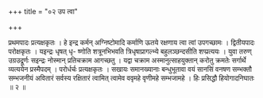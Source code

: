 +++
title = "०२ उप त्वा"

+++

प्रथमपादः प्रत्यक्षकृतः । हे इन्द्र कर्मन् अग्निष्टोमादि कर्माणि ऊतये रक्षणाय त्वा त्वां उपगच्छामः । द्वितीयपादः परोक्षकृतः । यइन्द्रः धृषत् धृ- ष्णोति शत्रूनभिभवति त्रिधृषाप्रागल्भ्ये बहुलञ्छन्दसीति शप्प्रत्ययः । युवा तरुण् उग्रउद्रूर्णः सइन्द्रः नोस्मान् प्रतिचक्राम आगच्छतु । यद्वा चक्राम अस्मानुत्साहयुक्तान् करोतु क्रमतेः सर्गार्थे व्यत्ययेन प्रस्मैपदम् । परोर्धर्चः प्रत्यक्षकृतः । सखायः समानख्यानाः बन्धुभूतावा वयं सानसिं वनषण सम्भक्तौ सम्भजनीयं अवितारं सर्वस्य रक्षितारं त्वामित् त्वामेव ववृमहे वृणीमहे सम्भजामहे । हिः प्रसिद्धौ हियोगादनिघातः ॥ २ ॥